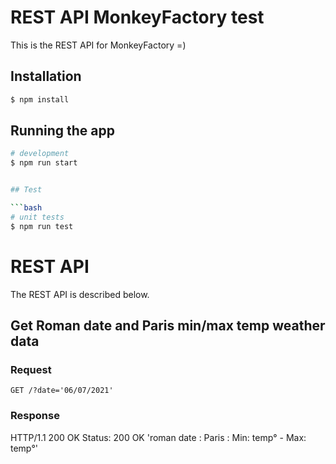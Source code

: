 # REST API MonkeyFactory test
This is the REST API for MonkeyFactory =)

## Installation

```bash
$ npm install
```

## Running the app

```bash
# development
$ npm run start


## Test

```bash
# unit tests
$ npm run test
```

# REST API

The REST API is described below.

## Get Roman date and Paris min/max temp weather data

### Request

`GET /?date='06/07/2021'`

### Response
  HTTP/1.1 200 OK
  Status: 200 OK
   'roman date : Paris : Min: temp° -  Max: temp°'

